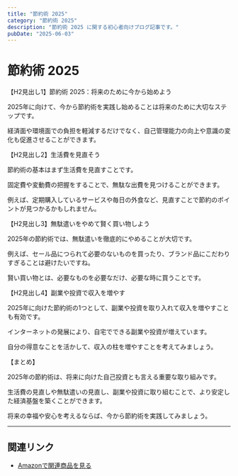 ```yaml
---
title: "節約術 2025"
category: "節約術 2025"
description: "節約術 2025 に関する初心者向けブログ記事です。"
pubDate: "2025-06-03"
---
```


# 節約術 2025

【H2見出し1】節約術 2025：将来のために今から始めよう

2025年に向けて、今から節約術を実践し始めることは将来のために大切なステップです。

経済面や環境面での負担を軽減するだけでなく、自己管理能力の向上や意識の変化も促進させることができます。



【H2見出し2】生活費を見直そう

節約術の基本はまず生活費を見直すことです。

固定費や変動費の把握をすることで、無駄な出費を見つけることができます。

例えば、定期購入しているサービスや毎日の外食など、見直すことで節約のポイントが見つかるかもしれません。



【H2見出し3】無駄遣いをやめて賢く買い物しよう

2025年の節約術では、無駄遣いを徹底的にやめることが大切です。

例えば、セール品につられて必要のないものを買ったり、ブランド品にこだわりすぎることは避けたいですね。

賢い買い物とは、必要なものを必要なだけ、必要な時に買うことです。



【H2見出し4】副業や投資で収入を増やす

2025年に向けた節約術の1つとして、副業や投資を取り入れて収入を増やすことも有効です。

インターネットの発展により、自宅でできる副業や投資が増えています。

自分の得意なことを活かして、収入の柱を増やすことを考えてみましょう。



【まとめ】

2025年の節約術は、将来に向けた自己投資とも言える重要な取り組みです。

生活費の見直しや無駄遣いの見直し、副業や投資に取り組むことで、より安定した経済基盤を築くことができます。

将来の幸福や安心を考えるならば、今から節約術を実践してみましょう。



---

## 関連リンク

- [Amazonで関連商品を見る](https://www.amazon.co.jp/s?k=%E7%AF%80%E7%B4%84%E8%A1%93+2025&tag=autowritehubai-22)
